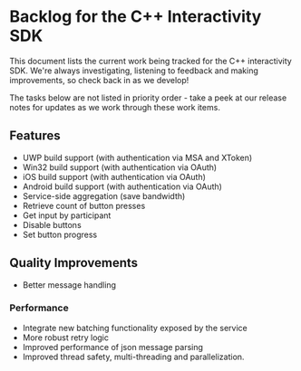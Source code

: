 # Backlog for the C++ Interactivity SDK

This document lists the current work being tracked for the C++ interactivity SDK. We're always
investigating, listening to feedback and making improvements, so check back in as we develop!

The tasks below are not listed in priority order - take a peek at our release notes for updates
as we work through these work items.


## Features
* UWP build support (with authentication via MSA and XToken)
* Win32 build support (with authentication via OAuth)
* iOS build support (with authentication via OAuth)
* Android build support (with authentication via OAuth)
* Service-side aggregation (save bandwidth)
* Retrieve count of button presses
* Get input by participant
* Disable buttons
* Set button progress

## Quality Improvements
* Better message handling

### Performance
* Integrate new batching functionality exposed by the service
* More robust retry logic
* Improved performance of json message parsing
* Improved thread safety, multi-threading and parallelization.
